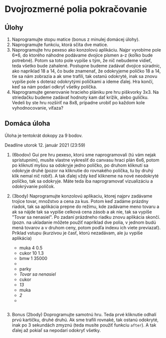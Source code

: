 # Dvojrozmerné polia pokračovanie

## Úlohy

1. Naprogramujte stopu matice (bonus z minulej domácej úlohy).
2. Naprogramujte funkciu, ktorá sčíta dve matice. 
3. Naprogramujte hru pexeso ako konzolovú aplikáciu. Najpr vyrobíme pole 6*6, do ktorého náhodne podávame dvojice písmen a-z (koľko bude potrebné). Potom sa toto pole vypíše s tým, že nič nebudeme vidieť, teda všetko bude zahalené. Postupne budeme zadávať dvojice súradníc, ako napríklad 18 a 14, čo bude znamenať, že odokryjeme políčko 18 a 14, tie sa nám zobrazia a ak sme trafili, tak ostanú odokryté, inak sa znovu vypíše pole s doteraz odokrytými políčkami a ideme ďalej. Hra končí, keď sa nám podarí odkryť všetky políčka. 
4. Naprogramujte generovanie hracieho plániku pre hru piškvorky 3x3. Na striedačku budeme zadávať hodnoty kam dať krížik, alebo guličku. Vedeli by ste hru rozšíríť na 8x8, prípadne urobiť po každom kole vyhodnocovanie, víťaza?

## Domáca úloha 

Úloha je tentokrát dokopy za 9 bodov.

Deadline utorok 12. január 2021 (23:59)

1. (6bodov) Gui pre hru pexeso, ktorú sme naprogramovali (tú vám nejak sprístupním), musíte vlastne vykresliť do canvasu hraci plán 6x6, potom po kliknutí myšou sa odokryje jedno políčko, po druhom kliknutí sa odokryje druhé (pozor na kliknutie do rovnakého políčka, tu by druhý klik nemal nič robiť). A tak ďalej vždy keď klikneme na nové neodokryté políčko, tak sa odokryje. Máte teda iba naprogramovať vizualizáciu a odokrývanie políčok.  

2. (3body) Naprogramujte konzolovú aplikaciu, ktorej najprv zadávame trojice tovar, množstvo a cena za kus. Potom keď zadáme prázdny riadok, tak sa aplikácia prepne do režimu, kde zadávame meno tovaru a ak sa nájde tak sa vypíše celková cena zásob a ak nie, tak sa vypíše "Tovar sa nenasiel". Po zadaní prázdneho riadku znovu aplikácia skončí. (pozn. na ukladanie môžete použiť napríklad dve polia, v jednom budú mená tovarov a v druhom ceny, potom podľa indexu ich viete previazať). Príklad vstupu (kurzívou je časť, ktorú nezadávam, ale ju vypíše aplikácia)
   * muka 4 0.5
   * cukor 10 1.3
   * bmw 1 35000
   * 
   * parky
   * *Tovar sa nenasiel*
   * cukor
   * *13*
   * muka
   * *2*
   * 
   ```

3. Bonus (2body) Doprogramujte samotnú hru. Teda prvé kliknutie odhalí prvú kartičku, druhé druhú. Ak sme trafili rovnaké, tak ostanú odokryté, inak po 3 sekundách zmyznú (teda musíte použiť funkciu `after`). A tak ďalej až pokiaľ sa nepodarí odokryť všetky. 